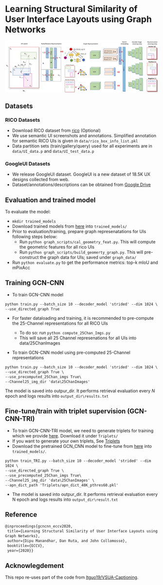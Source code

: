# Learning Structural Similarity of User Interface Layouts using Graph Networks

<div align="center">
  <img src="data/gcncnn_arch.png"/>
</div>


## Datasets
### RICO Datasets
* Download RICO dataset from [rico](https://interactionmining.org/rico) (Optional)
* We use semantic UI screenshots and annotations. Simplified annotation for semantic RICO UIs is given in `data/rico_box_info_list.pkl`
* Data partition sets (train/gallery/query) used for all experiments are in `data/UI_data.p` and `data/UI_test_data.p`
 

### GoogleUI Datasets
* We release GoogleUI dataset. GoogleUI is a new dataset of 18.5K UX designs collected from web.
* Dataset/annotations/descriptions can be obtained from [Google Drive](https://drive.google.com/drive/folders/1LdhtDfiv48jSAbaLmL3rbrLBi4ZByd6p?usp=sharing)



## Evaluation and trained model
To evaluate the model:
* `mkdir trained_models`
* Download  trained models from [here](https://drive.google.com/drive/folders/1aBBUF76I9zXr50Yet3csY1Dhw7--ykti?usp=sharing) into `trained_models/`
* Prior to evaluation/training, prepare graph represenatations for UIs following steps below:
	* Run `python graph_scripts/cal_geometry_feat.py`. This will compute the geometric features for all rico UIs
	* Run `python graph_scripts/build_geomerty_graph.py`. This will pre-construct the graph data for UIs; saved under `graph_data/`
* Run `python evaluate.py` to get the performance metrics: top-k mIoU and mPixAcc


## Training GCN-CNN
* To train GCN-CNN model
```
python train.py --batch_size 10 --decoder_model 'strided' --dim 1024 \
--use_directed_graph True 
```	

* For faster dataloading and training, it is recommended to pre-compute the 25-Channel representations for all RICO UIs
	* To do so: run `python compute_25Chan_Imgs.py` 
	* This will save all 25 Channel represenations for all UIs into data/25ChanImages

* To train GCN-CNN model using pre-computed 25-Channel representations
 
```
python train.py --batch_size 10 --decoder_model 'strided' --dim 1024 \
--use_directed_graph True \
--use_precomputed_25Chan_imgs True\
--Channel25_img_dir 'data\25ChanImages'
```		
The model is saved into outpur_dir. It performs retrieval evaluation every *N* epoch and logs results into `output_dir\results.txt`

## Fine-tune/train with triplet supervision (GCN-CNN-TRI)
* To train GCN-CNN-TRI model, we need to generate triplets  for training which we provide [here](https://drive.google.com/drive/folders/1Qp94A2NQLdBcgaIEuJDJIffk5NHxIVxH?usp=sharing). Download it under `Triplets/`
* If you want to generate your own triplets, See [Triplets](Triplets/)
* Download the pretrained GCN_CNN model to fine-tune from [here](https://drive.google.com/drive/folders/1aBBUF76I9zXr50Yet3csY1Dhw7--ykti?usp=sharing) into `trained_models/`.

```
python train_TRI.py --batch_size 10 --decoder_model 'strided' --dim 1024 \
--use_directed_graph True \
--use_precomputed_25Chan_imgs True\
--Channel25_img_dir 'data\25ChanImages' \
--apn_dict_path 'Triplets/apn_dict_48K_pthres60.pkl'
```

* The model is saved into outpur_dir. It performs retrieval evaluation every N epoch and logs results into `output_dir\result.txt`



## Reference
```
@inproceedings{gcncnn_eccv2020,
 title={Learning Structural Similarity of User Interface Layouts using Graph Networks},
 author={Dipu Manandhar, Dan Ruta, and John Collomosse},
 booktitle={ECCV},
 year={2020}}
```

## Acknowlegdement
This repo re-uses part of the code from [ltguo19/VSUA-Captioning](https://github.com/ltguo19/VSUA-Captioning).
	

